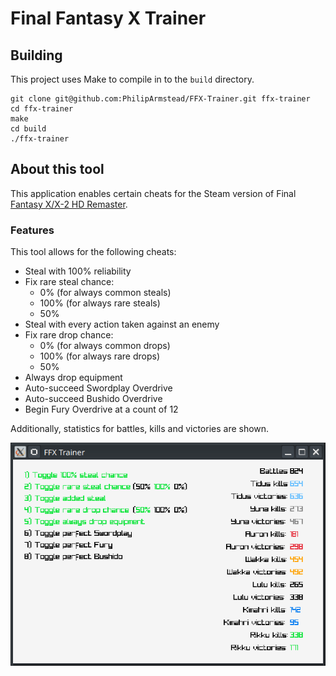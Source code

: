 Final Fantasy X Trainer
===

## Building

This project uses Make to compile in to the `build` directory.

```shell
git clone git@github.com:PhilipArmstead/FFX-Trainer.git ffx-trainer
cd ffx-trainer
make
cd build
./ffx-trainer
```

## About this tool

This application enables certain cheats for the Steam version of
Final [Fantasy X/X-2 HD Remaster](https://store.steampowered.com/app/359870/FINAL_FANTASY_XX2_HD_Remaster/).

### Features

This tool allows for the following cheats:

- Steal with 100% reliability
- Fix rare steal chance:
	- 0% (for always common steals)
	- 100% (for always rare steals)
	- 50%
- Steal with every action taken against an enemy
- Fix rare drop chance:
	- 0% (for always common drops)
	- 100% (for always rare drops)
	- 50%
- Always drop equipment
- Auto-succeed Swordplay Overdrive
- Auto-succeed Bushido Overdrive
- Begin Fury Overdrive at a count of 12

Additionally, statistics for battles, kills and victories are shown.

![screenshot](./docs/screenshot.png)
